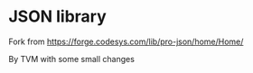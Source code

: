 # JSON library
Fork from https://forge.codesys.com/lib/pro-json/home/Home/

By TVM
with some small changes

